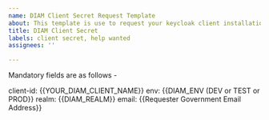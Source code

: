 ```yaml
---
name: DIAM Client Secret Request Template
about: This template is use to request your keycloak client installation information
title: DIAM Client Secret
labels: client secret, help wanted
assignees: ''

---
```


Mandatory fields are as follows - 

client-id: {{YOUR_DIAM_CLIENT_NAME}}
env: {{DIAM_ENV (DEV or TEST or PROD}}
realm: {{DIAM_REALM}}
email: {{Requester Government Email Address}}
